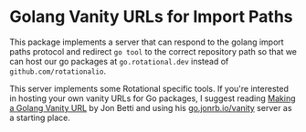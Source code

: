 # Golang Vanity URLs for Import Paths

This package implements a server that can respond to the golang import paths protocol and redirect `go tool` to the correct repository path so that we can host our go packages at `go.rotational.dev` instead of `github.com/rotationalio`.

This server implements some Rotational specific tools. If you're interested in hosting your own vanity URLs for Go packages, I suggest reading [Making a Golang Vanity URL](https://medium.com/@JonNRb/making-a-golang-vanity-url-f56d8eec5f6c) by Jon Betti and using his [go.jonrb.io/vanity](https://pkg.go.dev/go.jonnrb.io/vanity) server as a starting place.

